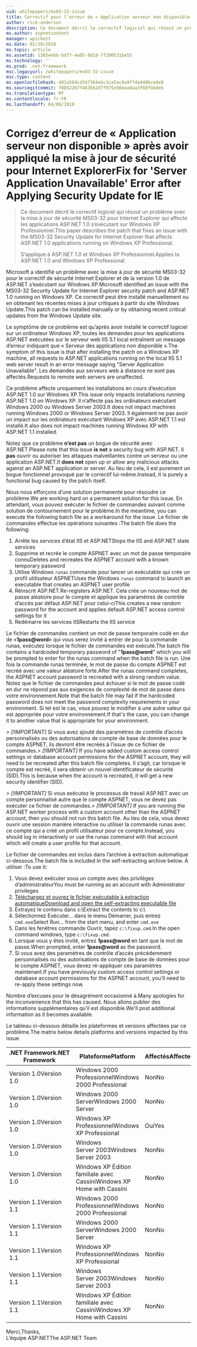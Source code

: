 ```yaml
---
uid: whitepapers/ms03-32-issue
title: Correctif pour l’erreur de « Application serveur non disponible » après avoir appliqué la mise à jour de sécurité pour Internet Explorer | Documents Microsoft
author: rick-anderson
description: Ce document décrit le correctif logiciel qui résout un problème avec la mise à jour de sécurité MS03-32 pour Internet Explorer qui affecte les applications ASP.NET 1.0 en cours d’exécution sur Wi...
ms.author: aspnetcontent
manager: wpickett
ms.date: 02/10/2010
ms.topic: article
ms.assetid: 1365eebb-bdf7-4a05-8d18-7f200531be55
ms.technology: ''
ms.prod: .net-framework
msc.legacyurl: /whitepapers/ms03-32-issue
msc.type: content
ms.openlocfilehash: dd1a564cd347364abc3ca5ac0a9ffda448bcede8
ms.sourcegitcommit: f8852267f463b62d7f975e56bea9aa3f68fbbdeb
ms.translationtype: MT
ms.contentlocale: fr-FR
ms.lasthandoff: 04/06/2018
---
```

<a name="fix-for-server-application-unavailable-error-after-applying-security-update-for-ie"></a><span data-ttu-id="88d52-103">Corrigez d’erreur de « Application serveur non disponible » après avoir appliqué la mise à jour de sécurité pour Internet Explorer</span><span class="sxs-lookup"><span data-stu-id="88d52-103">Fix for 'Server Application Unavailable' Error after Applying Security Update for IE</span></span>
====================
> <span data-ttu-id="88d52-104">Ce document décrit le correctif logiciel qui résout un problème avec la mise à jour de sécurité MS03-32 pour Internet Explorer qui affecte les applications ASP.NET 1.0 s’exécutant sur Windows XP Professionnel.</span><span class="sxs-lookup"><span data-stu-id="88d52-104">This paper describes the patch that fixes an issue with the MS03-32 Security Update for Internet Explorer that affects ASP.NET 1.0 applications running on Windows XP Professional.</span></span>
> 
> <span data-ttu-id="88d52-105">S’applique à ASP.NET 1.0 et Windows XP Professionnel.</span><span class="sxs-lookup"><span data-stu-id="88d52-105">Applies to ASP.NET 1.0 and Windows XP Professional.</span></span>


<span data-ttu-id="88d52-106">Microsoft a identifié un problème avec la mise à jour de sécurité MS03-32 pour le correctif de sécurité Internet Explorer et de la version 1.0 de ASP.NET s’exécutant sur Windows XP.</span><span class="sxs-lookup"><span data-stu-id="88d52-106">Microsoft identified an issue with the MS03-32 Security Update for Internet Explorer security patch and ASP.NET 1.0 running on Windows XP.</span></span> <span data-ttu-id="88d52-107">Ce correctif peut être installé manuellement ou en obtenant les récentes mises à jour critiques à partir du site Windows Update.</span><span class="sxs-lookup"><span data-stu-id="88d52-107">This patch can be installed manually or by obtaining recent critical updates from the Windows Update site.</span></span>

<span data-ttu-id="88d52-108">Le symptôme de ce problème est qu’après avoir installé le correctif logiciel sur un ordinateur Windows XP, toutes les demandes pour les applications ASP.NET exécutées sur le serveur web IIS 5.1 local entraînent un message d’erreur indiquant que « Serveur des applications non disponible ».</span><span class="sxs-lookup"><span data-stu-id="88d52-108">The symptom of this issue is that after installing the patch on a Windows XP machine, all requests to ASP.NET applications running on the local IIS 5.1 web server result in an error message saying "Server Application Unavailable".</span></span> <span data-ttu-id="88d52-109">Les demandes aux serveurs web à distance ne sont pas affectés.</span><span class="sxs-lookup"><span data-stu-id="88d52-109">Requests to remote web servers are unaffected.</span></span>

<span data-ttu-id="88d52-110">Ce problème affecte uniquement les installations en cours d’exécution ASP.NET 1.0 sur Windows XP.</span><span class="sxs-lookup"><span data-stu-id="88d52-110">This issue only impacts installations running ASP.NET 1.0 on Windows XP.</span></span> <span data-ttu-id="88d52-111">Il n’affecte pas les ordinateurs exécutant Windows 2000 ou Windows Server 2003.</span><span class="sxs-lookup"><span data-stu-id="88d52-111">It does not impact machines running Windows 2000 or Windows Server 2003.</span></span> <span data-ttu-id="88d52-112">Il également ne pas avoir un impact sur les ordinateurs exécutant Windows XP avec ASP.NET 1.1 est installé.</span><span class="sxs-lookup"><span data-stu-id="88d52-112">It also does not impact machines running Windows XP with ASP.NET 1.1 installed.</span></span>

<span data-ttu-id="88d52-113">Notez que ce problème **n’est pas** un bogue de sécurité avec ASP.NET.</span><span class="sxs-lookup"><span data-stu-id="88d52-113">Please note that this issue **is not** a security bug with ASP.NET.</span></span> <span data-ttu-id="88d52-114">Il **pas** ouvrir ou autoriser les attaques malveillantes contre un serveur ou une application ASP.NET.</span><span class="sxs-lookup"><span data-stu-id="88d52-114">It **does not** open up or allow any malicious attacks against an ASP.NET application or server.</span></span> <span data-ttu-id="88d52-115">Au lieu de cela, il est purement un bogue fonctionnel provoqué par le correctif lui-même.</span><span class="sxs-lookup"><span data-stu-id="88d52-115">Instead, it is purely a functional bug caused by the patch itself.</span></span>

<span data-ttu-id="88d52-116">Nous nous efforçons d’une solution permanente pour résoudre ce problème.</span><span class="sxs-lookup"><span data-stu-id="88d52-116">We are working hard on a permanent solution for this issue.</span></span> <span data-ttu-id="88d52-117">En attendant, vous pouvez exécuter le fichier de commandes suivant comme solution de contournement pour le problème.</span><span class="sxs-lookup"><span data-stu-id="88d52-117">In the meantime, you can execute the following batch file as a workaround for the issue.</span></span> <span data-ttu-id="88d52-118">Le fichier de commandes effectue les opérations suivantes :</span><span class="sxs-lookup"><span data-stu-id="88d52-118">The batch file does the following:</span></span>

1. <span data-ttu-id="88d52-119">Arrête les services d’état IIS et ASP.NET</span><span class="sxs-lookup"><span data-stu-id="88d52-119">Stops the IIS and ASP.NET state services</span></span>
2. <span data-ttu-id="88d52-120">Supprime et recrée le compte ASPNET avec un mot de passe temporaire connu</span><span class="sxs-lookup"><span data-stu-id="88d52-120">Deletes and recreates the ASPNET account with a known temporary password</span></span>
3. <span data-ttu-id="88d52-121">Utilise Windows `runas` commande pour lancer un exécutable qui crée un profil utilisateur ASPNET</span><span class="sxs-lookup"><span data-stu-id="88d52-121">Uses the Windows `runas` command to launch an executable that creates an ASPNET user profile</span></span>
4. <span data-ttu-id="88d52-122">Réinscrit ASP.NET.</span><span class="sxs-lookup"><span data-stu-id="88d52-122">Re-registers ASP.NET.</span></span> <span data-ttu-id="88d52-123">Cela crée un nouveau mot de passe aléatoire pour le compte et applique les paramètres de contrôle d’accès par défaut ASP.NET pour celui-ci</span><span class="sxs-lookup"><span data-stu-id="88d52-123">This creates a new random password for the account and applies default ASP.NET access control settings for it</span></span>
5. <span data-ttu-id="88d52-124">Redémarre les services IIS</span><span class="sxs-lookup"><span data-stu-id="88d52-124">Restarts the IIS service</span></span>

<span data-ttu-id="88d52-125">Le fichier de commandes contient un mot de passe temporaire codé en dur de «<strong>1pass@word</strong>» qui vous serez invité à entrer de pour la commande runas, exécutez lorsque le fichier de commandes est exécuté.</span><span class="sxs-lookup"><span data-stu-id="88d52-125">The batch file contains a hardcoded temporary password of "<strong>1pass@word</strong>" which you will be prompted to enter for the runas command when the batch file is run.</span></span> <span data-ttu-id="88d52-126">Une fois la commande runas terminée, le mot de passe du compte ASPNET est recréé avec une valeur aléatoire forte.</span><span class="sxs-lookup"><span data-stu-id="88d52-126">After the runas command completes, the ASPNET account password is recreated with a strong random value.</span></span> <span data-ttu-id="88d52-127">Notez que le fichier de commandes peut échouer si le mot de passe codé en dur ne répond pas aux exigences de complexité de mot de passe dans votre environnement.</span><span class="sxs-lookup"><span data-stu-id="88d52-127">Note that the batch file may fail if the hardcoded password does not meet the password complexity requirements in your environment.</span></span> <span data-ttu-id="88d52-128">Si tel est le cas, vous pouvez le modifier à une autre valeur qui est appropriée pour votre environnement.</span><span class="sxs-lookup"><span data-stu-id="88d52-128">If that's the case, you can change it to another value that is appropriate for your environment.</span></span>

<span data-ttu-id="88d52-129">*> [!IMPORTANT]* Si vous avez ajouté des paramètres de contrôle d’accès personnalisés ou des autorisations de compte de base de données pour le compte ASPNET, ils devront être recréés à l’issue de ce fichier de commandes.</span><span class="sxs-lookup"><span data-stu-id="88d52-129">*> [!IMPORTANT]* If you have added custom access control settings or database account permissions for the ASPNET account, they will need to be recreated after this batch file completes.</span></span> <span data-ttu-id="88d52-130">Il s’agit, car lorsque le compte est recréé, il sera obtenir un nouvel identificateur de sécurité (SID).</span><span class="sxs-lookup"><span data-stu-id="88d52-130">This is because when the account is recreated, it will get a new security identifier (SID).</span></span>

<span data-ttu-id="88d52-131">*> [!IMPORTANT]* Si vous exécutez le processus de travail ASP.NET avec un compte personnalisé autre que le compte ASPNET, vous ne devez pas exécuter ce fichier de commandes.</span><span class="sxs-lookup"><span data-stu-id="88d52-131">*> [!IMPORTANT]* If you are running the ASP.NET worker process with a custom account other than the ASPNET account, then you should not run this batch file.</span></span> <span data-ttu-id="88d52-132">Au lieu de cela, vous devez ouvrir une session manière interactive ou utiliser la commande runas avec ce compte qui a créé un profil utilisateur pour ce compte.</span><span class="sxs-lookup"><span data-stu-id="88d52-132">Instead, you should log in interactively or use the runas command with that account which will create a user profile for that account.</span></span>

<span data-ttu-id="88d52-133">Le fichier de commandes est inclus dans l’archive à extraction automatique ci-dessous.</span><span class="sxs-lookup"><span data-stu-id="88d52-133">The batch file is included in the self-extracting archive below.</span></span> <span data-ttu-id="88d52-134">À utiliser :</span><span class="sxs-lookup"><span data-stu-id="88d52-134">To use it:</span></span>

1. <span data-ttu-id="88d52-135">Vous devez exécuter sous un compte avec des privilèges d’administrateur</span><span class="sxs-lookup"><span data-stu-id="88d52-135">You must be running as an account with Administrator privileges</span></span>
2. [<span data-ttu-id="88d52-136">Téléchargez et ouvrez le fichier exécutable à extraction automatique</span><span class="sxs-lookup"><span data-stu-id="88d52-136">Download and open the self-extracting executable file</span></span>](ms03-32-issue/_static/fixup1.exe)
3. <span data-ttu-id="88d52-137">Extrayez le contenu dans c:\\</span><span class="sxs-lookup"><span data-stu-id="88d52-137">Extract the contents to c:\\</span></span>
4. <span data-ttu-id="88d52-138">Sélectionnez Exécuter... dans le menu Démarrer, puis entrez `cmd.exe`</span><span class="sxs-lookup"><span data-stu-id="88d52-138">Select Run... from the start menu, and enter `cmd.exe`</span></span>
5. <span data-ttu-id="88d52-139">Dans les fenêtres commande Ouvrir, tapez `c:\fixup.cmd`.</span><span class="sxs-lookup"><span data-stu-id="88d52-139">In the open command windows, type `c:\fixup.cmd`.</span></span>
6. <span data-ttu-id="88d52-140">Lorsque vous y êtes invité, entrez <strong>1pass@word</strong> en tant que le mot de passe.</span><span class="sxs-lookup"><span data-stu-id="88d52-140">When prompted, enter <strong>1pass@word</strong> as the password.</span></span>
7. <span data-ttu-id="88d52-141">Si vous avez des paramètres de contrôle d’accès précédemment personnalisés ou des autorisations de compte de base de données pour le compte ASPNET, vous devez ré-appliquer ces paramètres maintenant.</span><span class="sxs-lookup"><span data-stu-id="88d52-141">If you have previously custom access control settings or database account permissions for the ASPNET account, you'll need to re-apply these settings now.</span></span>

<span data-ttu-id="88d52-142">Nombre d’excuses pour le désagrément occasionné à.</span><span class="sxs-lookup"><span data-stu-id="88d52-142">Many apologies for the inconvenience that this has caused.</span></span> <span data-ttu-id="88d52-143">Nous allons publier des informations supplémentaires qu’il est disponible.</span><span class="sxs-lookup"><span data-stu-id="88d52-143">We'll post additional information as it becomes available.</span></span>

<span data-ttu-id="88d52-144">Le tableau ci-dessous détaille les plateformes et versions affectées par ce problème.</span><span class="sxs-lookup"><span data-stu-id="88d52-144">The matrix below details platforms and versions impacted by this issue.</span></span>

| <span data-ttu-id="88d52-145">.NET Framework</span><span class="sxs-lookup"><span data-stu-id="88d52-145">.NET Framework</span></span> | <span data-ttu-id="88d52-146">Plateforme</span><span class="sxs-lookup"><span data-stu-id="88d52-146">Platform</span></span> | <span data-ttu-id="88d52-147">Affectés</span><span class="sxs-lookup"><span data-stu-id="88d52-147">Affected</span></span> |
| --- | --- | --- |
| <span data-ttu-id="88d52-148">Version 1.0</span><span class="sxs-lookup"><span data-stu-id="88d52-148">Version 1.0</span></span> | <span data-ttu-id="88d52-149">Windows 2000 Professionnel</span><span class="sxs-lookup"><span data-stu-id="88d52-149">Windows 2000 Professional</span></span> | <span data-ttu-id="88d52-150">Non</span><span class="sxs-lookup"><span data-stu-id="88d52-150">No</span></span> |
| <span data-ttu-id="88d52-151">Version 1.0</span><span class="sxs-lookup"><span data-stu-id="88d52-151">Version 1.0</span></span> | <span data-ttu-id="88d52-152">Windows 2000 Server</span><span class="sxs-lookup"><span data-stu-id="88d52-152">Windows 2000 Server</span></span> | <span data-ttu-id="88d52-153">Non</span><span class="sxs-lookup"><span data-stu-id="88d52-153">No</span></span> |
| <span data-ttu-id="88d52-154">Version 1.0</span><span class="sxs-lookup"><span data-stu-id="88d52-154">Version 1.0</span></span> | <span data-ttu-id="88d52-155">Windows XP Professionnel</span><span class="sxs-lookup"><span data-stu-id="88d52-155">Windows XP Professional</span></span> | <span data-ttu-id="88d52-156">Oui</span><span class="sxs-lookup"><span data-stu-id="88d52-156">Yes</span></span> |
| <span data-ttu-id="88d52-157">Version 1.0</span><span class="sxs-lookup"><span data-stu-id="88d52-157">Version 1.0</span></span> | <span data-ttu-id="88d52-158">Windows Server 2003</span><span class="sxs-lookup"><span data-stu-id="88d52-158">Windows Server 2003</span></span> | <span data-ttu-id="88d52-159">Non</span><span class="sxs-lookup"><span data-stu-id="88d52-159">No</span></span> |
| <span data-ttu-id="88d52-160">Version 1.0</span><span class="sxs-lookup"><span data-stu-id="88d52-160">Version 1.0</span></span> | <span data-ttu-id="88d52-161">Windows XP Édition familiale avec Cassini</span><span class="sxs-lookup"><span data-stu-id="88d52-161">Windows XP Home with Cassini</span></span> | <span data-ttu-id="88d52-162">Non</span><span class="sxs-lookup"><span data-stu-id="88d52-162">No</span></span> |
| <span data-ttu-id="88d52-163">Version 1.1</span><span class="sxs-lookup"><span data-stu-id="88d52-163">Version 1.1</span></span> | <span data-ttu-id="88d52-164">Windows 2000 Professionnel</span><span class="sxs-lookup"><span data-stu-id="88d52-164">Windows 2000 Professional</span></span> | <span data-ttu-id="88d52-165">Non</span><span class="sxs-lookup"><span data-stu-id="88d52-165">No</span></span> |
| <span data-ttu-id="88d52-166">Version 1.1</span><span class="sxs-lookup"><span data-stu-id="88d52-166">Version 1.1</span></span> | <span data-ttu-id="88d52-167">Windows 2000 Server</span><span class="sxs-lookup"><span data-stu-id="88d52-167">Windows 2000 Server</span></span> | <span data-ttu-id="88d52-168">Non</span><span class="sxs-lookup"><span data-stu-id="88d52-168">No</span></span> |
| <span data-ttu-id="88d52-169">Version 1.1</span><span class="sxs-lookup"><span data-stu-id="88d52-169">Version 1.1</span></span> | <span data-ttu-id="88d52-170">Windows XP Professionnel</span><span class="sxs-lookup"><span data-stu-id="88d52-170">Windows XP Professional</span></span> | <span data-ttu-id="88d52-171">Non</span><span class="sxs-lookup"><span data-stu-id="88d52-171">No</span></span> |
| <span data-ttu-id="88d52-172">Version 1.1</span><span class="sxs-lookup"><span data-stu-id="88d52-172">Version 1.1</span></span> | <span data-ttu-id="88d52-173">Windows Server 2003</span><span class="sxs-lookup"><span data-stu-id="88d52-173">Windows Server 2003</span></span> | <span data-ttu-id="88d52-174">Non</span><span class="sxs-lookup"><span data-stu-id="88d52-174">No</span></span> |
| <span data-ttu-id="88d52-175">Version 1.1</span><span class="sxs-lookup"><span data-stu-id="88d52-175">Version 1.1</span></span> | <span data-ttu-id="88d52-176">Windows XP Édition familiale avec Cassini</span><span class="sxs-lookup"><span data-stu-id="88d52-176">Windows XP Home with Cassini</span></span> | <span data-ttu-id="88d52-177">Non</span><span class="sxs-lookup"><span data-stu-id="88d52-177">No</span></span> |

<span data-ttu-id="88d52-178">Merci,</span><span class="sxs-lookup"><span data-stu-id="88d52-178">Thanks,</span></span>   
 <span data-ttu-id="88d52-179">L’équipe ASP.NET</span><span class="sxs-lookup"><span data-stu-id="88d52-179">The ASP.NET Team</span></span>
